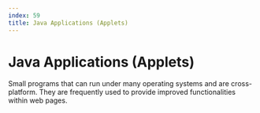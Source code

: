```yaml
---
index: 59
title: Java Applications (Applets)
---
```

# Java Applications (Applets)

 Small programs that can run under many operating systems and are cross-platform. They are frequently used to provide improved functionalities within web pages.